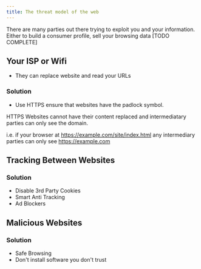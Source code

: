 ```yaml
---
title: The threat model of the web
---
```


There are many parties out there trying to exploit you and your information. Either to build a consumer profile, sell your browsing data [TODO COMPLETE]

## Your ISP or Wifi

- They can replace website and read your URLs

### Solution

- Use HTTPS ensure that websites have the padlock symbol.

HTTPS Websites cannot have their content replaced and intermediatary parties can only see the domain.

i.e. if your browser at https://example.com/site/index.html any intermediary parties can only see https://example.com

## Tracking Between Websites



### Solution
 - Disable 3rd Party Cookies
 - Smart Anti Tracking
 - Ad Blockers

## Malicious Websites


### Solution
- Safe Browsing
- Don't install software you don't trust
